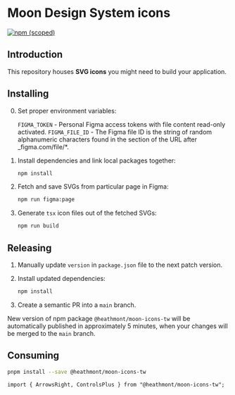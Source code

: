 # Moon Design System icons

[![npm (scoped)](https://img.shields.io/npm/v/@heathmont/moon-icons-tw)](https://www.npmjs.com/package/@heathmont/moon-icons-tw)

## Introduction

This repository houses **SVG icons** you might need to build your application.

## Installing

0. Set proper environment variables:

   `FIGMA_TOKEN` - Personal Figma access tokens with file content read-only activated.
   `FIGMA_FILE_ID` - The Figma file ID is the string of random alphanumeric characters found in the section of the URL after \_figma.com/file/\*.

1. Install dependencies and link local packages together:

   ```bash
   npm install
   ```

2. Fetch and save SVGs from particular page in Figma:

   ```bash
   npm run figma:page
   ```

3. Generate `tsx` icon files out of the fetched SVGs:

   ```bash
   npm run build
   ```

## Releasing

1. Manually update `version` in `package.json` file to the next patch version.

2. Install updated dependencies:

   ```bash
   npm install
   ```

3. Create a semantic PR into a `main` branch.

New version of npm package `@heathmont/moon-icons-tw` will be automatically published in approximately 5 minutes, when your changes will be merged to the `main` branch.

## Consuming

```bash
pnpm install --save @heathmont/moon-icons-tw
```

```tsx
import { ArrowsRight, ControlsPlus } from "@heathmont/moon-icons-tw";
```
